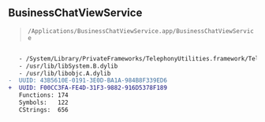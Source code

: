 ## BusinessChatViewService

> `/Applications/BusinessChatViewService.app/BusinessChatViewService`

```diff

   - /System/Library/PrivateFrameworks/TelephonyUtilities.framework/TelephonyUtilities
   - /usr/lib/libSystem.B.dylib
   - /usr/lib/libobjc.A.dylib
-  UUID: 43B5610E-0191-3E0D-BA1A-984B8F339ED6
+  UUID: F00CC3FA-FE4D-31F3-9882-916D5378F189
   Functions: 174
   Symbols:   122
   CStrings:  656

```
